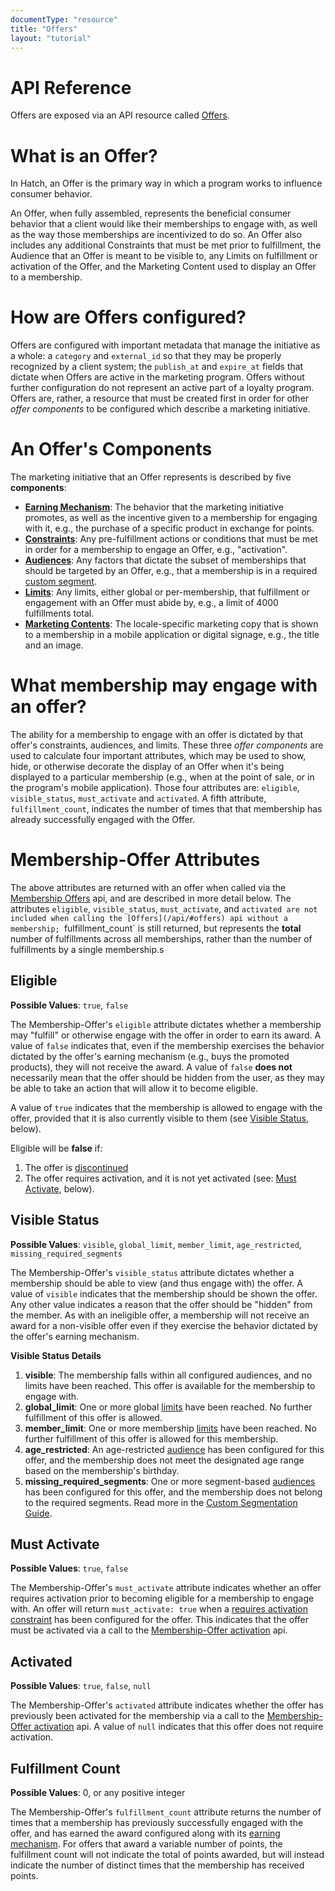 ```yaml
---
documentType: "resource"
title: "Offers"
layout: "tutorial"
---
```


# API Reference

Offers are exposed via an API resource called [Offers](/api/#offers).

# What is an Offer?

In Hatch, an Offer is the primary way in which a program works to influence consumer behavior.

An Offer, when fully assembled, represents the beneficial consumer behavior that a client would like their memberships to engage with, as well as the way those memberships are incentivized to do so. An Offer also includes any additional Constraints that must be met prior to fulfillment, the Audience that an Offer is meant to be visible to, any Limits on fulfillment or activation of the Offer, and the Marketing Content used to display an Offer to a membership.

# How are Offers configured?

Offers are configured with important metadata that manage the initiative as a whole: a `category` and `external_id` so that they may be properly recognized by a client system; the `publish_at` and `expire_at` fields that dictate when Offers are active in the marketing program. Offers without further configuration do not represent an active part of a loyalty program. Offers are, rather, a resource that must be created first in order for other _offer components_ to be configured which describe a marketing initiative.

# An Offer's Components

The marketing initiative that an Offer represents is described by five **components**:

  - **[Earning Mechanism](/guides/offers/earning-mechanisms)**: The behavior that the marketing initiative promotes, as well as the incentive given to a membership for engaging with it, e.g., the purchase of a specific product in exchange for points.
  - **[Constraints](/guides/offers/constraints)**: Any pre-fulfillment actions or conditions that must be met in order for a membership to engage an Offer, e.g., "activation".
  - **[Audiences](/guides/offers/audiences)**: Any factors that dictate the subset of memberships that should be targeted by an Offer, e.g., that a membership is in a required [custom segment](/guides/custom-segments).
  - **[Limits](/guides/offers/limits)**: Any limits, either global or per-membership, that fulfillment or engagement with an Offer must abide by, e.g., a limit of 4000 fulfillments total.
  - **[Marketing Contents](/guides/offers/marketing-contents)**: The locale-specific marketing copy that is shown to a membership in a mobile application or digital signage, e.g., the title and an image.

# What membership may engage with an offer?

The ability for a membership to engage with an offer is dictated by that offer's constraints, audiences, and limits. These three _offer components_ are used to calculate four important attributes, which may be used to show, hide, or otherwise decorate the display of an Offer when it's being displayed to a particular membership (e.g., when at the point of sale, or in the program's mobile application). Those four attributes are: `eligible`, `visible_status`, `must_activate` and `activated`. A fifth attribute, `fulfillment_count`, indicates the number of times that that membership has already successfully engaged with the Offer.

# Membership-Offer Attributes

The above attributes are returned with an offer when called via the [Membership Offers](/api/#membership-offers) api, and are described in more detail below. The attributes `eligible`, `visible_status`, `must_activate`, and `activated are not included when calling the [Offers](/api/#offers) api without a membership; `fulfillment_count` is still returned, but represents the **total** number of fulfillments across all memberships, rather than the number of fulfillments by a single membership.s

## Eligible

**Possible Values**: `true`, `false`

The Membership-Offer's `eligible` attribute dictates whether a membership may "fulfill" or otherwise engage with the offer in order to earn its award. A value of `false` indicates that, even if the membership exercises the behavior dictated by the offer's earning mechanism (e.g., buys the promoted products), they will not receive the award. A value of `false` **does not** necessarily mean that the offer should be hidden from the user, as they may be able to take an action that will allow it to become eligible.

A value of `true` indicates that the membership is allowed to engage with the offer, provided that it is also currently visible to them (see [Visible Status](#visible-status), below).

Eligible will be **false** if:

1.  The offer is [discontinued](/api/#discontinue-offer)
1.  The offer requires activation, and it is not yet activated (see: [Must Activate](#must-activate), below).

## Visible Status

**Possible Values**: `visible`, `global_limit`, `member_limit`, `age_restricted`, `missing_required_segments`

The Membership-Offer's `visible_status` attribute dictates whether a membership should be able to view (and thus engage with) the offer. A value of `visible` indicates that the membership should be shown the offer. Any other value indicates a reason that the offer should be "hidden" from the member. As with an ineligible offer, a membership will not receive an award for a non-visible offer even if they exercise the behavior dictated by the offer's earning mechanism.

**Visible Status Details**

1.  **visible**: The membership falls within all configured audiences, and no limits have been reached. This offer is available for the membership to engage with.
1.  **global_limit**: One or more global [limits](/guides/offers/limits#global) have been reached. No further fulfillment of this offer is allowed.
1.  **member_limit**: One or more membership [limits](/guides/offers/limits#membership) have been reached. No further fulfillment of this offer is allowed for this membership.
1.  **age_restricted**: An age-restricted [audience](/guides/offers/audiences#age-restriction) has been configured for this offer, and the membership does not meet the designated age range based on the membership's birthday.
1.  **missing_required_segments**: One or more segment-based [audiences](/guides/offers/audiences#segmentation) has been configured for this offer, and the membership does not belong to the required segments. Read more in the [Custom Segmentation Guide](/guides/custom-segments).

## Must Activate

**Possible Values**: `true`, `false`

The Membership-Offer's `must_activate` attribute indicates whether an offer requires activation prior to becoming eligible for a membership to engage with. An offer will return `must_activate: true` when a [requires activation constraint](/guides/offers/constraints#requires-activation) has been configured for the offer. This indicates that the offer must be activated via a call to the [Membership-Offer activation](/api/#activate-membership-offer) api.

## Activated

**Possible Values**: `true`, `false`, `null`

The Membership-Offer's `activated` attribute indicates whether the offer has previously been activated for the membership via a call to the [Membership-Offer activation](/api/#activate-membership-offer) api. A value of `null` indicates that this offer does not require activation.

## Fulfillment Count

**Possible Values**: 0, or any positive integer

The Membership-Offer's `fulfillment_count` attribute returns the number of times that a membership has previously successfully engaged with the offer, and has earned the award configured along with its [earning mechanism](/guides/offers/earning-mechanisms). For offers that award a variable number of points, the fulfillment count will not indicate the total of points awarded, but will instead indicate the number of distinct times that the membership has received points.
